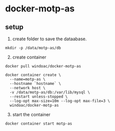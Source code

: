 # docker-motp-as

## setup

1. create folder to save the dataabase.

```shell
mkdir -p /data/motp-as/db
```

2. create container

```shell
docker pull windoac/docker-motp-as
```

```shell
docker container create \
  --name=motp-as \
  --hostname `hostname` \
  --network host \
  -v /data/motp-as/db:/var/lib/mysql \
  --restart unless-stopped \
  --log-opt max-size=10m --log-opt max-file=3 \
  windoac/docker-motp-as
```

3. start the container

```shell
docker container start motp-as
```
